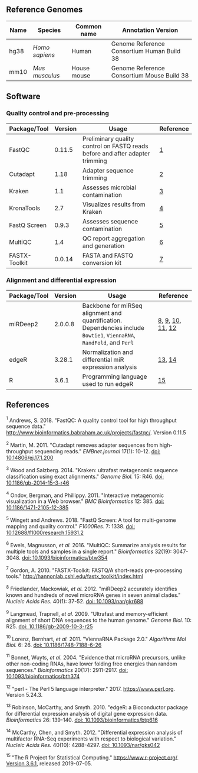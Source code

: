 ## Reference Genomes
|Name|Species|Common name|Annotation Version|
|----|-------|-----------|------------------|
|hg38|_Homo sapiens_|Human|Genome Reference Consortium Human Build 38|
|mm10|_Mus musculus_|House mouse|Genome Reference Consortium Mouse Build 38

## Software
### Quality control and pre-processing
|Package/Tool|Version|Usage|Reference|
|------------|-------|-----|---------|
|FastQC|0.11.5|Preliminary quality control on FASTQ reads before and after adapter trimming|[1](#ref1)|
|Cutadapt|1.18|Adapter sequence trimming|[2](#ref2)|
|Kraken|1.1|Assesses microbial contamination|[3](#ref3)|
|KronaTools|2.7|Visualizes results from Kraken|[4](#ref4)
|FastQ Screen|0.9.3|Assesses sequence contamination|[5](#ref5)|
|MultiQC|1.4|QC report aggregation and generation|[6](#ref6)|
|FASTX-Toolkit|0.0.14|FASTA and FASTQ conversion kit|[7](#ref7)|

### Alignment and differential expression
|Package/Tool|Version|Usage|Reference|
|------------|-------|-----|---------|
|miRDeep2|2.0.0.8|Backbone for miRSeq alignment and quantification. Dependencies include `Bowtie1`, `ViennaRNA`, `RandFold`, and `Perl`|[8](#ref8), [9](#ref9), [10](#ref10), [11](#ref11), [12](#ref12)|
|edgeR|3.28.1|Normalization and differential miR expression analysis|[13](#ref13), [14](#ref14)|
|R|3.6.1|Programming language used to run edgeR|[15](#ref15)|

## References
<a name=ref1><sup>1</sup></a> Andrews, S. 2018. "FastQC: A quality control tool for high throughput sequence data." http://www.bioinformatics.babraham.ac.uk/projects/fastqc/. Version 0.11.5

<a name=ref2><sup>2</sup></a> Martin, M. 2011. "Cutadapt removes adapter sequences from high-throughput sequencing reads." _EMBnet.journal_ 17(1): 10-12. [doi: 10.14806/ej.17.1.200](https://doi.org/10.14806/ej.17.1.200)

<a name=ref3><sup>3</sup></a> Wood and Salzberg. 2014. "Kraken: ultrafast metagenomic sequence classification using exact alignments." _Genome Biol._ 15: R46. [doi: 10.1186/gb-2014-15-3-r46](https://doi.org/10.1186/gb-2014-15-3-r46)

<a name=ref4><sup>4</sup></a> Ondov, Bergman, and Phillippy. 2011. "Interactive metagenomic visualization in a Web browser." _BMC Bioinformatics_ 12: 385. [doi: 10.1186/1471-2105-12-385](https://doi.org/10.1186/1471-2105-12-385)

<a name=ref5><sup>5</sup></a> Wingett and Andrews. 2018. "FastQ Screen: A tool for multi-genome mapping and quality control." _F1000Res._ 7: 1338. [doi: 10.12688/f1000research.15931.2](https://doi.org/10.12688/f1000research.15931.2)

<a name=ref6><sup>6</sup></a> Ewels, Magnusson, _et al._ 2016. "MultiQC: Summarize analysis results for multiple tools and samples in a single report." _Bioinformatics_ 32(19): 3047-3048. [doi: 10.1093/bioinformatics/btw354](https://doi.org/10.1093/bioinformatics/btw354)

<a name=ref7><sup>7</sup></a> Gordon, A. 2010. "FASTX-Toolkit: FASTQ/A short-reads pre-processing tools." http://hannonlab.cshl.edu/fastx_toolkit/index.html

<a name=ref8><sup>8</sup></a> Friedlander, Mackowiak, _et al._ 2012. "miRDeep2 accurately identifies known and hundreds of novel microRNA genes in seven animal clades." _Nucleic Acids Res._ 40(1): 37-52. [doi: 10.1093/nar/gkr688](https://doi.org/10.1093/nar/gkr688)

<a name=ref9><sup>9</sup></a> Langmead, Trapnell, _et al._ 2009. "Ultrafast and memory-efficient alignment of short DNA sequences to the human genome." _Genome Biol._ 10: R25.  [doi: 10.1186/gb-2009-10-3-r25](https://doi.org/10.1186/gb-2009-10-3-r25)

<a name=ref10><sup>10</sup></a> Lorenz, Bernhart, _et al._ 2011. "ViennaRNA Package 2.0." _Algorithms Mol Biol._ 6: 26. [doi: 10.1186/1748-7188-6-26](https://doi.org/10.1186/1748-7188-6-26)

<a name=ref11><sup>11</sup></a> Bonnet, Wuyts, _et al._ 2004. "Evidence that microRNA precursors, unlike other non-coding RNAs, have lower folding free energies than random sequences." _Bioinformatics_ 20(17): 2911-2917. [doi: 10.1093/bioinformatics/bth374](https://doi.org/10.1093/bioinformatics/bth374)

<a name=ref12><sup>12</sup></a> "perl - The Perl 5 language interpreter." 2017. https://www.perl.org. Version 5.24.3.

<a name=ref13><sup>13</sup></a> Robinson, McCarthy, and Smyth. 2010. "edgeR: a Bioconductor package for differential expression analysis of digital gene expression data. _Bioinformatics_ 26: 139-140. [doi: 10.1093/bioinformatics/btp616](https://doi.org/10.1093/bioinformatics/btp616)

<a name=ref14><sup>14</sup></a> McCarthy, Chen, and Smyth. 2012. "Differential expression analysis of multifactor RNA-Seq experiments with respect to biological variation." _Nucleic Acids Res._ 40(10): 4288-4297. [doi: 10.1093/nar/gks042](https://doi.org/10.1093/nar/gks042)

<a name=ref15><sup>15</sup></a> "The R Project for Statistical Computing." https://www.r-project.org/. [Version 3.6.1](https://cran.r-project.org/src/base/R-3/R-3.6.1.tar.gz), released 2019-07-05.
